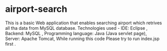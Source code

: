 # airport-search
This is a basic Web application that enables searching airport which retrives all tha data from MySQL database.
Technologies used -
IDE: Eclipse ,
Backend: MySQL ,
Programming language: Java (Java servlet page),
Server: Apache Tomcat,
While running this code Please try to run index.jsp first .
